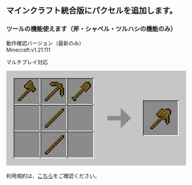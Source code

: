 ## マインクラフト統合版にパクセルを追加します。

### ツールの機能使えます（斧・シャベル・ツルハシの機能のみ）

動作確認バージョン（最新のみ）  
Minecraft:v1.21.111

マルチプレイ対応

![Paxels](./paxels.gif)

利用規約は、[こちら](LICENSE.md)をご確認ください。
